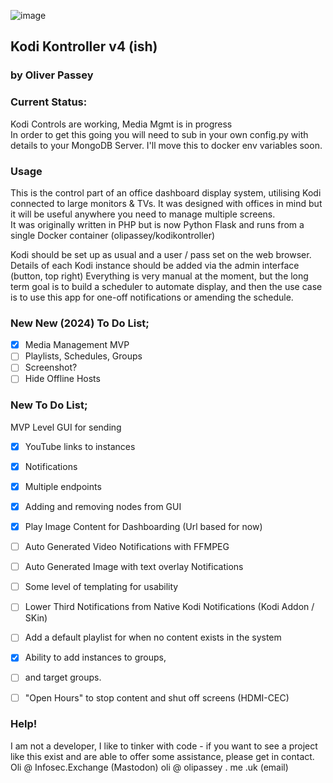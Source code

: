 ![image](https://github.com/OliPassey/kodikontroller/assets/7745805/66125687-3568-4da6-ba1a-cf25535f25f6)

## Kodi Kontroller v4 (ish) 
### by Oliver Passey

### Current Status: 
Kodi Controls are working, Media Mgmt is in progress  
In order to get this going you will need to sub in your own config.py with details to your MongoDB Server. I'll move this to docker env variables soon.

### Usage 
This is the control part of an office dashboard display system, utilising Kodi connected to large monitors & TVs. It was designed with offices in mind but it will be useful anywhere you need to manage multiple screens.  
It was originally written in PHP but is now Python Flask and runs from a single Docker container (olipassey/kodikontroller)

Kodi should be set up as usual and a user / pass set on the web browser. Details of each Kodi instance should be added via the admin interface (button, top right)
Everything is very manual at the moment, but the long term goal is to build a scheduler to automate display, and then the use case is to use this app for one-off notifications or amending the schedule.

### New New (2024) To Do List;
- [x] Media Management MVP
- [ ] Playlists, Schedules, Groups
- [ ] Screenshot?
- [ ] Hide Offline Hosts

### New To Do List;
MVP Level GUI for sending 
- [x] YouTube links to instances
- [x] Notifications
- [x] Multiple endpoints
- [x] Adding and removing nodes from GUI
- [x] Play Image Content for Dashboarding (Url based for now)
- [ ] Auto Generated Video Notifications with FFMPEG
- [ ] Auto Generated Image with text overlay Notifications
- [ ] Some level of templating for usability
- [ ] Lower Third Notifications from Native Kodi Notifications (Kodi Addon / SKin)
- [ ] Add a default playlist for when no content exists in the system
- [x] Ability to add instances to groups,
- [ ] and target groups.
- [ ] "Open Hours" to stop content and shut off screens (HDMI-CEC)



### Help!
I am not a developer, I like to tinker with code - if you want to see a project like this exist and are able to offer some assistance, please get in contact. Oli @ Infosec.Exchange (Mastodon) oli @ olipassey . me .uk (email)
